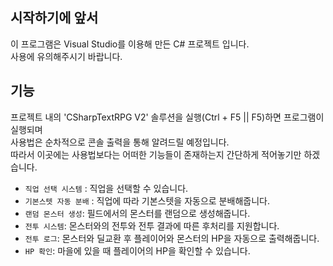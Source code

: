 ## 시작하기에 앞서

이 프로그램은 Visual Studio를 이용해 만든 C# 프로젝트 입니다.  
사용에 유의해주시기 바랍니다.

## 기능

프로젝트 내의 'CSharpTextRPG V2' 솔루션을 실행(Ctrl + F5 || F5)하면 프로그램이 실행되며  
사용법은 순차적으로 콘솔 출력을 통해 알려드릴 예정입니다.  
따라서 이곳에는 사용법보다는 어떠한 기능들이 존재하는지 간단하게 적어놓기만 하겠습니다.

- `직업 선택 시스템` : 직업을 선택할 수 있습니다.
- `기본스텟 자동 분배` : 직업에 따라 기본스텟을 자동으로 분배해줍니다.
- `랜덤 몬스터 생성`: 필드에서의 몬스터를 랜덤으로 생성해줍니다.
- `전투 시스템`: 몬스터와의 전투와 전투 결과에 따른 후처리를 지원합니다.
- `전투 로그`: 몬스터와 딜교환 후 플레이어와 몬스터의 HP을 자동으로 출력해줍니다.
- `HP 확인`: 마을에 있을 때 플레이어의 HP을 확인할 수 있습니다.
